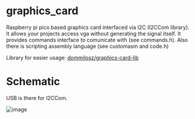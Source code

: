 # graphics_card
Raspberry pi pico based graphics card interfaced via I2C (I2CCom library). It allows your projects access vga without generating the signal itself. 
It provides commands interface to comunicate with (see commands.h). Also there is scripting assembly language (see customasm and code.h)

Library for easier usage: [dommilosz/graphics-card-lib ](https://github.com/dommilosz/graphics-card-lib)

# Schematic
USB is there for I2CCom. 

![image](https://media.discordapp.net/attachments/744190749209395301/972918994552102952/Schematic_W_oczekiwaniu_na_nowsza_wersje_2022-05-08.png)
